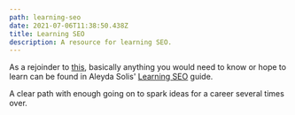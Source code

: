 ```yaml
---
path: learning-seo
date: 2021-07-06T11:38:50.438Z
title: Learning SEO
description: A resource for learning SEO.
---
```

As a rejoinder to [this](https://www.benballance.com/blog/how-to-learn-seo-from-the-beginning/), basically anything you would need to know or hope to learn can be found in Aleyda Solis' [Learning SEO](https://learningseo.io/) guide.

A clear path with enough going on to spark ideas for a career several times over.